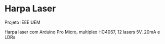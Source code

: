 # Harpa Laser
Projeto IEEE UEM

Harpa laser com Arduino Pro Micro, multiplex HC4067, 12 lasers 5V, 20mA e LDRs
